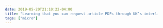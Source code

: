 ```yaml
---
date: 2019-05-20T21:10:22-04:00
title: "Learning that you can request article PDFs through UK’s interlibrary loan has been a GAMECHANGER."
tags: ["micro"]
---
```

